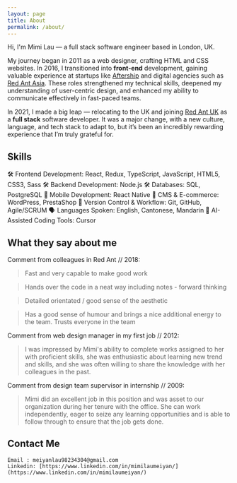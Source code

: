 ```yaml
---
layout: page
title: About
permalink: /about/
---
```

Hi, I'm Mimi Lau — a full stack software engineer based in London, UK.

My journey began in 2011 as a web designer, crafting HTML and CSS websites. In 2016, I transitioned into <b>front-end</b> development, gaining valuable experience at startups like [Aftership](https://www.aftership.com) and digital agencies such as [Red Ant Asia](https://asia.redant.com). These roles strengthened my technical skills, deepened my understanding of user-centric design, and enhanced my ability to communicate effectively in fast-paced teams.

In 2021, I made a big leap — relocating to the UK and joining [Red Ant UK](https://www.redant.com/) as a <b>full stack</b> software developer. It was a major change, with a new culture, language, and tech stack to adapt to, but it’s been an incredibly rewarding experience that I’m truly grateful for.

## Skills

🛠️ Frontend Development: React, Redux, TypeScript, JavaScript, HTML5, CSS3, Sass
🛠️ Backend Development: Node.js
🛠️ Databases: SQL, PostgreSQL
📱 Mobile Development: React Native
🧩 CMS & E-commerce: WordPress, PrestaShop
🔁 Version Control & Workflow: Git, GitHub, Agile/SCRUM
🗣️ Languages Spoken: English, Cantonese, Mandarin
🤖 AI-Assisted Coding Tools: Cursor

## What they say about me

Comment from colleagues in Red Ant // 2018:

> Fast and very capable to make good work

> Hands over the code in a neat way including notes - forward thinking

> Detailed orientated / good sense of the aesthetic

> Has a good sense of humour and brings a nice additional energy to the team. Trusts everyone in the team

Comment from web design manager in my first job // 2012:

> I was impressed by Mimi's ability to complete works assigned to her with proficient skills, she was enthusiastic about learning new trend and skills, and she was often willing to share the knowledge with her colleagues in the past.

Comment from design team supervisor in internship // 2009:

> Mimi did an excellent job in this position and was asset to our organization during her tenure with the office. She can work independently, eager to seize any learning opportunities and is able to follow through to ensure that the job gets done.

## Contact Me
```
Email : meiyanlau98234304@gmail.com
Linkedin: [https://www.linkedin.com/in/mimilaumeiyan/](https://www.linkedin.com/in/mimilaumeiyan/)
```
